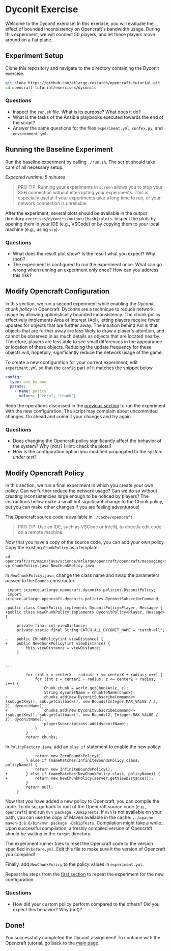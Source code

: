 # Dyconit Exercise

Welcome to the Dyconit exercise!
In this exercise, you will evaluate the effect of bounded inconsistency on Opencraft's bandwidth usage.
During this experiment, we will connect 50 players, and let these players move around on a flat plane.

## Experiment Setup

Clone this repository and navigate to the directory containing the Dyconit exercise.

```bash
git clone https://github.com/atlarge-research/opencraft-tutorial.git
cd opencraft-tutorial/exercises/dyconits
```

### Questions

- Inspect the `run.sh` file. What is its purpose? What does it do?
- What is the tasks of the Ansible playbooks executed towards the end of the script?
- Answer the same questions for the files `experiment.yml`, `confex.py`, and `environment.yml`.

## Running the Baseline Experiment

Run the baseline experiment by calling `./run.sh`. The script should take care of all necessary setup.

_Expected runtime: 5 minutes_

> PRO TIP: Running your experiments in `screen` allows you to stop your SSH connection without interrupting your experiments. This is especially useful if your experiments take a long time to run, or your network connection is unreliable.

After the experiment, several plots should be available in the output directory `exercises/dyconits/output/[hash]/plots`. Inspect the plots by opening them in your IDE (e.g., VSCode) or by copying them to your local machine (e.g., using `scp`).

### Questions

- What does the result plot show? Is the result what you expect? Why (not)?
- The experiment is configured to run the experiment once. What can go wrong when running an experiment only once? How can you address this risk?

## Modify Opencraft Configuration

In this section, we run a second experiment while enabling the _Dyconit chunk policy_ in Opencraft.
Dyconits are a technique to reduce network usage by allowing optimistically bounded inconsistency.
The chunk policy effectively implements Area of Interest (AoI), letting players receive fewer updates for objects that are further away.
The intuition behind AoI is that objects that are further away are less likely to draw a player's attention, and cannot be observed in as much details as objects that are located nearby.
Therefore, players are less able to see small differences in the appearance or location of these objects.
Reducing the update frequency for these objects will, hopefully, significantly reduce the network usage of the game.

To create a new configuration for your current experiment, edit `experiment.yml` so that the `config` part of it matches the snippet below.

```yml
config:
  type: one_by_one
  params:
    - name: policy
      values: ["zero", "chunk"]
```

Redo the operations discussed in the [previous section](#running-the-baseline-experiment) to run the experiment with the new configuration.
The script may complain about uncommitted changes. Go ahead and commit your changes and try again.

### Questions

- Does changing the Opencraft policy significantly affect the behavior of the system? Why (not)? [Hint: check the plots!]
- How is the configuration option you modified propagated to the *system under test*?

## Modify Opencraft Policy

In this section, we run a final experiment in which you create your own policy. Can we further reduce the network usage?
Can we do so without creating inconsistencies large enough to be noticed by players?
The instructions below make a small but significant change to the Chunk policy, but you can make other changes if you are feeling adventurous!

The Opencraft source code is available in `./cache/opencraft`. 

> PRO TIP: Use an IDE, such as VSCode or Intellij, to directly edit code on a remote machine.

Now that you have a copy of the source code, you can add your own policy.
Copy the existing `ChunkPolicy` as a template:

```
cd opencraft/src/main/java/science/atlarge/opencraft/opencraft/messaging/dyconits/policies
cp ChunkPolicy.java NewChunkPolicy.java
```

 In `NewChunkPolicy.java`, change the class name and swap the parameters passed to the `Bounds` constructor:

```
 import science.atlarge.opencraft.dyconits.policies.DyconitPolicy;
 import science.atlarge.opencraft.dyconits.policies.DyconitSubscribeCommand;
 
-public class ChunkPolicy implements DyconitPolicy<Player, Message> {
+public class NewChunkPolicy implements DyconitPolicy<Player, Message> {
 
     private final int viewDistance;
     private static final String CATCH_ALL_DYCONIT_NAME = "catch-all";
 
-    public ChunkPolicy(int viewDistance) {
+    public NewChunkPolicy(int viewDistance) {
         this.viewDistance = viewDistance;
     }
 

...

         for (int x = centerX - radius; x <= centerX + radius; x++) {
             for (int z = centerZ - radius; z <= centerZ + radius; z++) {
                 Chunk chunk = world.getChunkAt(x, z);
                 String dyconitName = chunkToName(chunk);
-                chunks.add(new DyconitSubscribeCommand<>(sub.getKey(), sub.getCallback(), new Bounds(Integer.MAX_VALUE / 2, 2), dyconitName));
+                chunks.add(new DyconitSubscribeCommand<>(sub.getKey(), sub.getCallback(), new Bounds(2, Integer.MAX_VALUE / 2), dyconitName));
                 playerSubscriptions.add(dyconitName);
             }
         }
         return chunks;
```

In `PolicyFactory.java`, add an `else if` statement to enable the new policy:

```
             return new ZeroBoundsPolicy();
         } else if (nameMatches(InfiniteBoundsPolicy.class, policyName)) {
             return new InfiniteBoundsPolicy();
+        } else if (nameMatches(NewChunkPolicy.class, policyName)) {
+            return new NewChunkPolicy(server.getViewDistance());
         }
         return null;
     }
```

Now that you have added a new policy to Opencraft, you can compile the code. To do so, go back to root of the Opencraft source code (e.g., `opencraft`) and run `mvn package -DskipTests`.
If `mvn` is not available on your path, you can use the copy of Maven available in the cache: `../apache-maven-3.8.6/bin/mvn package -DskipTests`.
Compilation might take a while...
Upon successful compilation, a freshly compiled version of Opencraft should be waiting in the `target` directory.

The experiment runner tries to reset the Opencraft code to the version specified in `before.yml`.
Edit this file to make sure it the version of Opencraft you compiled!

Finally, add `NewChunkPolicy` to the policy values in `experiment.yml`.

Repeat the steps from the [first section](#running-the-baseline-experiment) to repeat the experiment for the new configuration.

### Questions

- How did your custom policy perform compared to the others? Did you expect this behavior? Why (not)?

## Done!

You successfully completed the Dyconit assignment!
To continue with the Opencraft tutorial, go back to the [main page](../../README.md#exercises).
